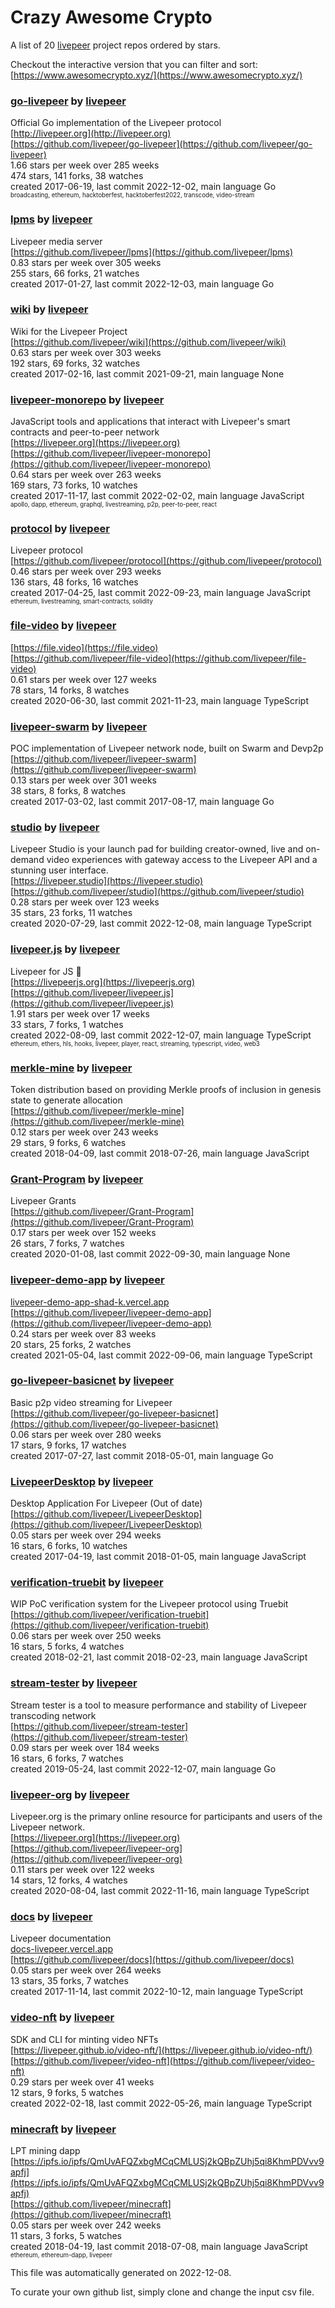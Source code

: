 # Crazy Awesome Crypto
A list of 20 [livepeer](https://github.com/livepeer) project repos ordered by stars.  

Checkout the interactive version that you can filter and sort: 
[https://www.awesomecrypto.xyz/](https://www.awesomecrypto.xyz/)  


### [go-livepeer](https://github.com/livepeer/go-livepeer) by [livepeer](https://github.com/livepeer)  
Official Go implementation of the Livepeer protocol  
[http://livepeer.org](http://livepeer.org)  
[https://github.com/livepeer/go-livepeer](https://github.com/livepeer/go-livepeer)  
1.66 stars per week over 285 weeks  
474 stars, 141 forks, 38 watches  
created 2017-06-19, last commit 2022-12-02, main language Go  
<sub><sup>broadcasting, ethereum, hacktoberfest, hacktoberfest2022, transcode, video-stream</sup></sub>


### [lpms](https://github.com/livepeer/lpms) by [livepeer](https://github.com/livepeer)  
Livepeer media server  
[https://github.com/livepeer/lpms](https://github.com/livepeer/lpms)  
0.83 stars per week over 305 weeks  
255 stars, 66 forks, 21 watches  
created 2017-01-27, last commit 2022-12-03, main language Go  


### [wiki](https://github.com/livepeer/wiki) by [livepeer](https://github.com/livepeer)  
Wiki for the Livepeer Project  
[https://github.com/livepeer/wiki](https://github.com/livepeer/wiki)  
0.63 stars per week over 303 weeks  
192 stars, 69 forks, 32 watches  
created 2017-02-16, last commit 2021-09-21, main language None  


### [livepeer-monorepo](https://github.com/livepeer/livepeer-monorepo) by [livepeer](https://github.com/livepeer)  
JavaScript tools and applications that interact with Livepeer's smart contracts and peer-to-peer network  
[https://livepeer.org](https://livepeer.org)  
[https://github.com/livepeer/livepeer-monorepo](https://github.com/livepeer/livepeer-monorepo)  
0.64 stars per week over 263 weeks  
169 stars, 73 forks, 10 watches  
created 2017-11-17, last commit 2022-02-02, main language JavaScript  
<sub><sup>apollo, dapp, ethereum, graphql, livestreaming, p2p, peer-to-peer, react</sup></sub>


### [protocol](https://github.com/livepeer/protocol) by [livepeer](https://github.com/livepeer)  
Livepeer protocol  
[https://github.com/livepeer/protocol](https://github.com/livepeer/protocol)  
0.46 stars per week over 293 weeks  
136 stars, 48 forks, 16 watches  
created 2017-04-25, last commit 2022-09-23, main language JavaScript  
<sub><sup>ethereum, livestreaming, smart-contracts, solidity</sup></sub>


### [file-video](https://github.com/livepeer/file-video) by [livepeer](https://github.com/livepeer)  
  
[https://file.video](https://file.video)  
[https://github.com/livepeer/file-video](https://github.com/livepeer/file-video)  
0.61 stars per week over 127 weeks  
78 stars, 14 forks, 8 watches  
created 2020-06-30, last commit 2021-11-23, main language TypeScript  


### [livepeer-swarm](https://github.com/livepeer/livepeer-swarm) by [livepeer](https://github.com/livepeer)  
POC implementation of Livepeer network node, built on Swarm and Devp2p  
[https://github.com/livepeer/livepeer-swarm](https://github.com/livepeer/livepeer-swarm)  
0.13 stars per week over 301 weeks  
38 stars, 8 forks, 8 watches  
created 2017-03-02, last commit 2017-08-17, main language Go  


### [studio](https://github.com/livepeer/studio) by [livepeer](https://github.com/livepeer)  
Livepeer Studio is your launch pad for building creator-owned, live and on-demand video experiences with gateway access to the Livepeer API and a stunning user interface.  
[https://livepeer.studio](https://livepeer.studio)  
[https://github.com/livepeer/studio](https://github.com/livepeer/studio)  
0.28 stars per week over 123 weeks  
35 stars, 23 forks, 11 watches  
created 2020-07-29, last commit 2022-12-08, main language TypeScript  


### [livepeer.js](https://github.com/livepeer/livepeer.js) by [livepeer](https://github.com/livepeer)  
Livepeer for JS 🧰  
[https://livepeerjs.org](https://livepeerjs.org)  
[https://github.com/livepeer/livepeer.js](https://github.com/livepeer/livepeer.js)  
1.91 stars per week over 17 weeks  
33 stars, 7 forks, 1 watches  
created 2022-08-09, last commit 2022-12-07, main language TypeScript  
<sub><sup>ethereum, ethers, hls, hooks, livepeer, player, react, streaming, typescript, video, web3</sup></sub>


### [merkle-mine](https://github.com/livepeer/merkle-mine) by [livepeer](https://github.com/livepeer)  
Token distribution based on providing Merkle proofs of inclusion in genesis state to generate allocation  
[https://github.com/livepeer/merkle-mine](https://github.com/livepeer/merkle-mine)  
0.12 stars per week over 243 weeks  
29 stars, 9 forks, 6 watches  
created 2018-04-09, last commit 2018-07-26, main language JavaScript  


### [Grant-Program](https://github.com/livepeer/Grant-Program) by [livepeer](https://github.com/livepeer)  
Livepeer Grants  
[https://github.com/livepeer/Grant-Program](https://github.com/livepeer/Grant-Program)  
0.17 stars per week over 152 weeks  
26 stars, 7 forks, 7 watches  
created 2020-01-08, last commit 2022-09-30, main language None  


### [livepeer-demo-app](https://github.com/livepeer/livepeer-demo-app) by [livepeer](https://github.com/livepeer)  
  
[livepeer-demo-app-shad-k.vercel.app](livepeer-demo-app-shad-k.vercel.app)  
[https://github.com/livepeer/livepeer-demo-app](https://github.com/livepeer/livepeer-demo-app)  
0.24 stars per week over 83 weeks  
20 stars, 25 forks, 2 watches  
created 2021-05-04, last commit 2022-09-06, main language TypeScript  


### [go-livepeer-basicnet](https://github.com/livepeer/go-livepeer-basicnet) by [livepeer](https://github.com/livepeer)  
Basic p2p video streaming for Livepeer  
[https://github.com/livepeer/go-livepeer-basicnet](https://github.com/livepeer/go-livepeer-basicnet)  
0.06 stars per week over 280 weeks  
17 stars, 9 forks, 17 watches  
created 2017-07-27, last commit 2018-05-01, main language Go  


### [LivepeerDesktop](https://github.com/livepeer/LivepeerDesktop) by [livepeer](https://github.com/livepeer)  
Desktop Application For Livepeer (Out of date)  
[https://github.com/livepeer/LivepeerDesktop](https://github.com/livepeer/LivepeerDesktop)  
0.05 stars per week over 294 weeks  
16 stars, 6 forks, 10 watches  
created 2017-04-19, last commit 2018-01-05, main language JavaScript  


### [verification-truebit](https://github.com/livepeer/verification-truebit) by [livepeer](https://github.com/livepeer)  
WIP PoC verification system for the Livepeer protocol using Truebit  
[https://github.com/livepeer/verification-truebit](https://github.com/livepeer/verification-truebit)  
0.06 stars per week over 250 weeks  
16 stars, 5 forks, 4 watches  
created 2018-02-21, last commit 2018-02-23, main language JavaScript  


### [stream-tester](https://github.com/livepeer/stream-tester) by [livepeer](https://github.com/livepeer)  
Stream tester is a tool to measure performance and stability of Livepeer transcoding network  
[https://github.com/livepeer/stream-tester](https://github.com/livepeer/stream-tester)  
0.09 stars per week over 184 weeks  
16 stars, 6 forks, 7 watches  
created 2019-05-24, last commit 2022-12-07, main language Go  


### [livepeer-org](https://github.com/livepeer/livepeer-org) by [livepeer](https://github.com/livepeer)  
Livepeer.org is the primary online resource for participants and users of the Livepeer network.  
[https://livepeer.org](https://livepeer.org)  
[https://github.com/livepeer/livepeer-org](https://github.com/livepeer/livepeer-org)  
0.11 stars per week over 122 weeks  
14 stars, 12 forks, 4 watches  
created 2020-08-04, last commit 2022-11-16, main language TypeScript  


### [docs](https://github.com/livepeer/docs) by [livepeer](https://github.com/livepeer)  
Livepeer documentation  
[docs-livepeer.vercel.app](docs-livepeer.vercel.app)  
[https://github.com/livepeer/docs](https://github.com/livepeer/docs)  
0.05 stars per week over 264 weeks  
13 stars, 35 forks, 7 watches  
created 2017-11-14, last commit 2022-10-12, main language TypeScript  


### [video-nft](https://github.com/livepeer/video-nft) by [livepeer](https://github.com/livepeer)  
SDK and CLI for minting video NFTs  
[https://livepeer.github.io/video-nft/](https://livepeer.github.io/video-nft/)  
[https://github.com/livepeer/video-nft](https://github.com/livepeer/video-nft)  
0.29 stars per week over 41 weeks  
12 stars, 9 forks, 5 watches  
created 2022-02-18, last commit 2022-05-26, main language TypeScript  


### [minecraft](https://github.com/livepeer/minecraft) by [livepeer](https://github.com/livepeer)  
LPT mining dapp  
[https://ipfs.io/ipfs/QmUvAFQZxbgMCqCMLUSj2kQBpZUhj5qi8KhmPDVvv9apfj](https://ipfs.io/ipfs/QmUvAFQZxbgMCqCMLUSj2kQBpZUhj5qi8KhmPDVvv9apfj)  
[https://github.com/livepeer/minecraft](https://github.com/livepeer/minecraft)  
0.05 stars per week over 242 weeks  
11 stars, 3 forks, 5 watches  
created 2018-04-19, last commit 2018-07-08, main language JavaScript  
<sub><sup>ethereum, ethereum-dapp, livepeer</sup></sub>


This file was automatically generated on 2022-12-08.  

To curate your own github list, simply clone and change the input csv file.  